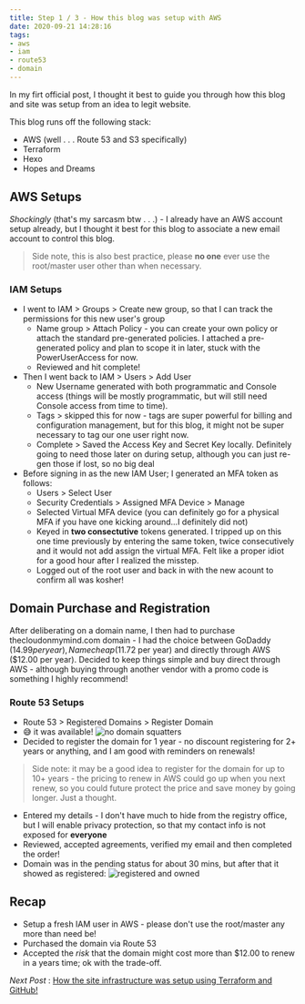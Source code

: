 ```yaml
---
title: Step 1 / 3 - How this blog was setup with AWS
date: 2020-09-21 14:28:16
tags: 
- aws
- iam
- route53
- domain
---
```


In my firt official post, I thought it best to guide you through how this blog and site was setup from an idea to legit website.

This blog runs off the following stack:
* AWS (well . . . Route 53 and S3 specifically)
* Terraform
* Hexo
* Hopes and Dreams

## AWS Setups
_Shockingly_ (that's my sarcasm btw . . .) - I already have an AWS account setup already, but I thought it best for this blog to associate a new email account to control this blog.  
> Side note, this is also best practice, please **no one** ever use the root/master user other than when necessary.

### IAM Setups
* I went to IAM > Groups > Create new group, so that I can track the permissions for this new user's group
    * Name group > Attach Policy - you can create your own policy or attach the standard pre-generated policies. I attached a pre-generated policy and plan to scope it in later, stuck with the PowerUserAccess for now.
    * Reviewed and hit complete!
* Then I went back to IAM > Users > Add User
    * New Username generated with both programmatic and Console access (things will be mostly programmatic, but will still need Console access from time to time).
    * Tags > skipped this for now - tags are super powerful for billing and configuration management, but for this blog, it might not be super necessary to tag our one user right now.
    * Complete > Saved the Access Key and Secret Key locally. Definitely going to need those later on during setup, although you can just re-gen those if lost, so no big deal
* Before signing in as the new IAM User; I generated an MFA token as follows:
    * Users > Select User
    * Security Credentials > Assigned MFA Device > Manage
    * Selected Virtual MFA device (you can definitely go for a physical MFA if you have one kicking around...I definitely did not)
    * Keyed in **two consectutive** tokens generated.  I tripped up on this one time previously by entering the same token, twice consecutively and it would not add assign the virtual MFA.  Felt like a proper idiot for a good hour after I realized the misstep.
    * Logged out of the root user and back in with the new acount to confirm all was kosher!

## Domain Purchase and Registration
After deliberating on a domain name, I then had to purchase thecloudonmymind.com domain -  I had the choice between GoDaddy ($14.99 per year), Namecheap ($11.72 per year) and directly through AWS ($12.00 per year).  Decided to keep things simple and buy direct through AWS - although buying through another vendor with a promo code is something I highly recommend!

### Route 53 Setups
* Route 53 > Registered Domains > Register Domain
* 😅 it was available!
![no domain squatters](/images/domain_available.png)
* Decided to register the domain for 1 year - no discount registering for 2+ years or anything, and I am good with reminders on renewals!
> Side note: it may be a good idea to register for the domain for up to 10+ years - the pricing to renew in AWS could go up when you next renew, so you could future protect the price and save money by going longer.  Just a thought.
* Entered my details - I don't have much to hide from the registry office, but I will enable privacy protection, so that my contact info is not exposed for **everyone**
* Reviewed, accepted agreements, verified my email and then completed the order!
* Domain was in the pending status for about 30 mins, but after that it showed as registered:
![registered and owned](/images/registered_domain.png)

## Recap
* Setup a fresh IAM user in AWS - please don't use the root/master any more than need be!
* Purchased the domain via Route 53
* Accepted the _risk_ that the domain might cost more than $12.00 to renew in a years time; ok with the trade-off.

_Next Post_ : [How the site infrastructure was setup using Terraform and GitHub!](/step_2/)